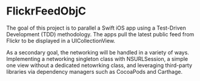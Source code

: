 # FlickrFeedObjC
The goal of this project is to parallel a Swift iOS app using a Test-Driven Development (TDD) methodology. The apps pull the latest public feed from Flickr to be displayed in a UICollectionView. 

As a secondary goal, the networking will be handled in a variety of ways. Implementing a networking singleton class with NSURLSession, a simple one view without a dedicated netowrking class, and leveraging third-party libraries via dependency managers such as CocoaPods and Carthage.
